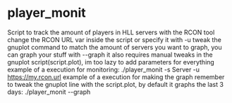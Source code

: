 # player_monit
Script to track the amount of players in HLL servers with the RCON tool
change the RCON URL var inside the script or specify it with -u
tweak the gnuplot command to match the amount of servers you want to graph, you can graph your stuff with --graph
it also requires manual tweaks in the gnuplot script(script.plot), im too lazy to add parameters for everything
example of a execution for monitoring:
./player_monit -s Server -u https://my.rcon.url
example of a execution for making the graph remember to tweak the gnuplot line with the script.plot, by default it graphs the last 3 days:
./player_monit --graph
